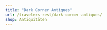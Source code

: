 ```yaml
---
title: "Dark Corner Antiques"
url: /travelers-rest/dark-corner-antiques/
shop: Antiquitäten
---
```

